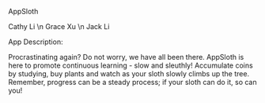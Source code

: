 AppSloth

Cathy Li \n
Grace Xu \n
Jack Li 

App Description: 

Procrastinating again? Do not worry, we have all been there. 
AppSloth is here to promote continuous learning - slow and sleuthly! Accumulate coins by studying, buy plants and watch as your sloth slowly climbs up the tree. Remember, progress can be a steady process; if your sloth can do it, so can you!    

